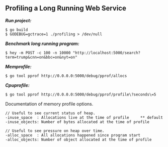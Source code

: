## Profiling a Long Running Web Service

***Run project:***
```
$ go build
$ GODEBUG=gctrace=1 ./profiling > /dev/null
```


***Benchmark long running program:***
```
$ hey -m POST -c 100 -n 10000 "http://localhost:5000/search?term=trump&cnn=on&bbc=on&nyt=on"
```

***Memprofile:***
```
$ go tool pprof http://0.0.0.0:5000/debug/pprof/allocs
```

***Cpuprofile:***
```
$ go tool pprof http://0.0.0.0:5000/debug/pprof/profile\?seconds\=5
```


Documentation of memory profile options.

    // Useful to see current status of heap.
	-inuse_space  : Allocations live at the time of profile  	** default
	-inuse_objects: Number of bytes allocated at the time of profile

	// Useful to see pressure on heap over time.
	-alloc_space  : All allocations happened since program start
	-alloc_objects: Number of object allocated at the time of profile

